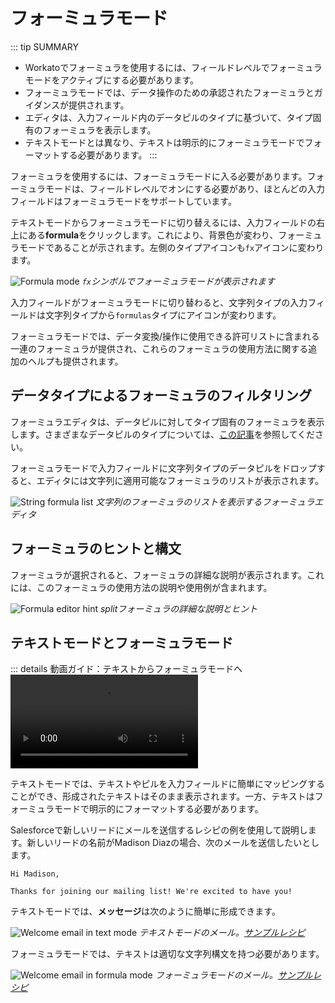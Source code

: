  # フォーミュラモード

::: tip SUMMARY
- Workatoでフォーミュラを使用するには、フィールドレベルでフォーミュラモードをアクティブにする必要があります。
- フォーミュラモードでは、データ操作のための承認されたフォーミュラとガイダンスが提供されます。
- エディタは、入力フィールド内のデータピルのタイプに基づいて、タイプ固有のフォーミュラを表示します。
- テキストモードとは異なり、テキストは明示的にフォーミュラモードでフォーマットする必要があります。
:::

フォーミュラを使用するには、フォーミュラモードに入る必要があります。フォーミュラモードは、フィールドレベルでオンにする必要があり、ほとんどの入力フィールドはフォーミュラモードをサポートしています。

テキストモードからフォーミュラモードに切り替えるには、入力フィールドの右上にある**formula**をクリックします。これにより、背景色が変わり、フォーミュラモードであることが示されます。左側のタイプアイコンも`fx`アイコンに変わります。

![Formula mode](~@img/formula-docs/formula-mode.png)
_`fx`シンボルでフォーミュラモードが表示されます_

入力フィールドがフォーミュラモードに切り替わると、文字列タイプの入力フィールドは文字列タイプから`formulas`タイプにアイコンが変わります。

フォーミュラモードでは、データ変換/操作に使用できる許可リストに含まれる一連のフォーミュラが提供され、これらのフォーミュラの使用方法に関する追加のヘルプも提供されます。

## データタイプによるフォーミュラのフィルタリング
フォーミュラエディタは、データピルに対してタイプ固有のフォーミュラを表示します。さまざまなデータピルのタイプについては、[この記事](/recipes/data-pills-and-mapping.md)を参照してください。

フォーミュラモードで入力フィールドに文字列タイプのデータピルをドロップすると、エディタには文字列に適用可能なフォーミュラのリストが表示されます。

![String formula list](~@img/formula-docs/string-formula-list.png)
*文字列のフォーミュラのリストを表示するフォーミュラエディタ*

## フォーミュラのヒントと構文
フォーミュラが選択されると、フォーミュラの詳細な説明が表示されます。これには、このフォーミュラの使用方法の説明や使用例が含まれます。

![Formula editor hint](~@img/formula-docs/formula-editor-hint.png)
*splitフォーミュラの詳細な説明とヒント*

## テキストモードとフォーミュラモード
::: details 動画ガイド：テキストからフォーミュラモードへ
<Video src="https://www.youtube.com/embed/e2vt8x5mHdM"/>
:::

テキストモードでは、テキストやピルを入力フィールドに簡単にマッピングすることができ、形成されたテキストはそのまま表示されます。一方、テキストはフォーミュラモードで明示的にフォーマットする必要があります。

Salesforceで新しいリードにメールを送信するレシピの例を使用して説明します。新しいリードの名前がMadison Diazの場合、次のメールを送信したいとします。

```
Hi Madison,

Thanks for joining our mailing list! We're excited to have you!
```

テキストモードでは、**メッセージ**は次のように簡単に形成できます。

![Welcome email in text mode](~@img/formula-docs/welcome-email-in-text.png)
*テキストモードのメール。[サンプルレシピ](https://www.workato.com/recipes/504766)*

フォーミュラモードでは、テキストは適切な文字列構文を持つ必要があります。

![Welcome email in formula mode](~@img/formula-docs/welcome-email-in-formula.png)
*フォーミュラモードのメール。[サンプルレシピ](https://www.workato.com/recipes/496603)*